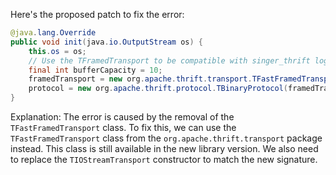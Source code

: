 Here's the proposed patch to fix the error:
```java
@java.lang.Override
public void init(java.io.OutputStream os) {
    this.os = os;
    // Use the TFramedTransport to be compatible with singer_thrift log.
    final int bufferCapacity = 10;
    framedTransport = new org.apache.thrift.transport.TFastFramedTransport(new org.apache.thrift.transport.TIOStreamTransport(os));
    protocol = new org.apache.thrift.protocol.TBinaryProtocol(framedTransport);
}
```
Explanation:
The error is caused by the removal of the `TFastFramedTransport` class. To fix this, we can use the `TFastFramedTransport` class from the `org.apache.thrift.transport` package instead. This class is still available in the new library version. We also need to replace the `TIOStreamTransport` constructor to match the new signature.